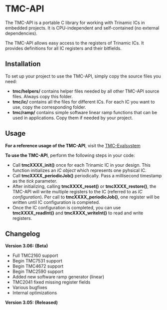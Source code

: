 # TMC-API

The TMC-API is a portable C library for working with Trinamic ICs in embedded projects.
It is CPU-independent and self-contained (no external dependencies).

The TMC-API allows easy access to the registers of Trinamic ICs. It provides definitions for all IC
registers and their bitfields.

## Installation
To set up your project to use the TMC-API, simply copy the source files you need:
- **tmc/helpers/** contains helper files needed by all other TMC-API source files. Always copy this folder.
- **tmc/ic/** contains all the files for different ICs. For each IC you want to use, copy the corresponding folder.
- **tmc/ramp/** contains simple software linear ramp functions that can be used in applications. Copy them if needed by your project.

## Usage
**For a reference usage of the TMC-API**, visit the [TMC-Evalsystem](https://github.com/trinamic/TMC-EvalSystem)

**To use the TMC-API**, perform the following steps in your code:
- Call **tmcXXXX_init()** once for each Trinamic IC in your design. This function initializes an *IC object* which represents one pyhsical IC.
- Call **tmcXXXX_periodicJob()** periodically. Pass a millisecond timestamp as the *tick* parameter.
- After initializing, calling **tmcXXXX_reset()** or **tmcXXXX_restore()**, the TMC-API will write multiple registers to the IC (referred to as *IC configuration*). Per call to **tmcXXXX_periodicJob()**, one register will be written until IC configuration is completed.
- Once the IC configuration is completed, you can use **tmcXXXX_readInt()** and **tmcXXXX_writeInt()** to read and write registers.

## Changelog
**Version 3.06: (Beta)**
- Full TMC2160 support
- Begin TMC7531 support
- Begin TMC4672 support
- Begin TMC2590 support
- Added new software ramp generator (linear)
- TMC2041 fixed missing register fields
- Various bugfixes
- Internal optimizations

**Version 3.05: (Released)**
